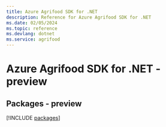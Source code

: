 ```yaml
---
title: Azure Agrifood SDK for .NET
description: Reference for Azure Agrifood SDK for .NET
ms.date: 02/05/2024
ms.topic: reference
ms.devlang: dotnet
ms.service: agrifood
---
```

# Azure Agrifood SDK for .NET - preview
## Packages - preview
[!INCLUDE [packages](agrifood-index.md)]